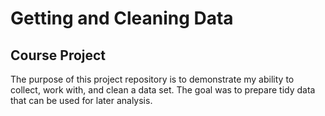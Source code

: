 # Getting and Cleaning Data
## Course Project
The purpose of this project repository is to demonstrate my ability to collect, work with, and clean a data set. The goal was to prepare tidy data that can be used for later analysis.
